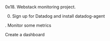 0x18. Webstack monitoring project.


0. Sign up for Datadog and install datadog-agent

. Monitor some metrics

Create a dashboard

